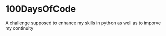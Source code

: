 # 100DaysOfCode
A challenge supposed to enhance my skills in python as well as to imporve my continuity
